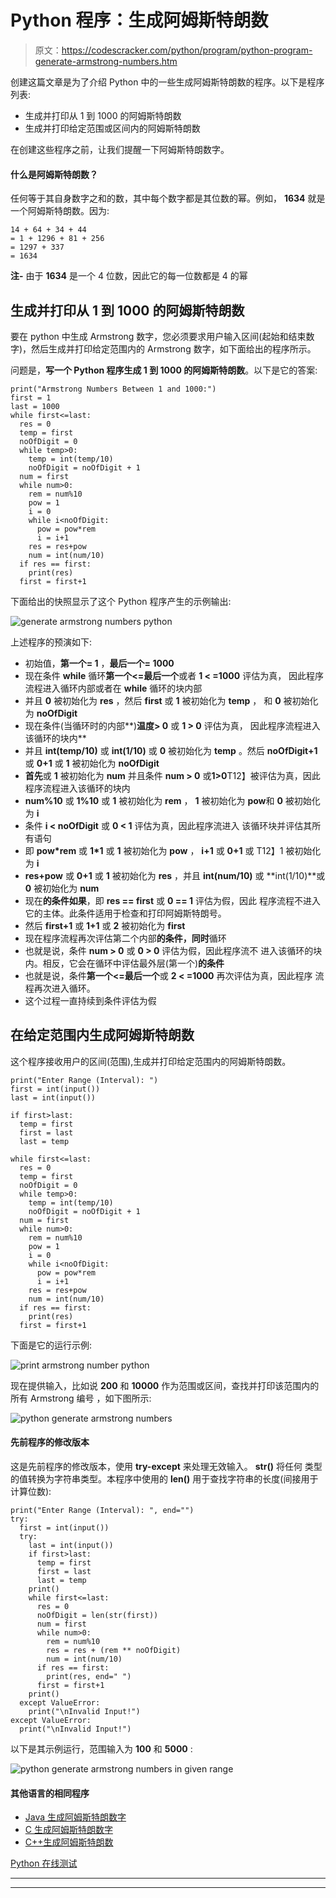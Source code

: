 # Python 程序：生成阿姆斯特朗数

> 原文：<https://codescracker.com/python/program/python-program-generate-armstrong-numbers.htm>

创建这篇文章是为了介绍 Python 中的一些生成阿姆斯特朗数的程序。以下是程序列表:

*   生成并打印从 1 到 1000 的阿姆斯特朗数
*   生成并打印给定范围或区间内的阿姆斯特朗数

在创建这些程序之前，让我们提醒一下阿姆斯特朗数字。

#### 什么是阿姆斯特朗数？

任何等于其自身数字之和的数，其中每个数字都是其位数的幂。例如， **1634** 就是一个阿姆斯特朗数。因为:

```
14 + 64 + 34 + 44
= 1 + 1296 + 81 + 256
= 1297 + 337
= 1634
```

**注-** 由于 **1634** 是一个 4 位数，因此它的每一位数都是 4 的幂

## 生成并打印从 1 到 1000 的阿姆斯特朗数

要在 python 中生成 Armstrong 数字，您必须要求用户输入区间(起始和结束数字)，然后生成并打印给定范围内的 Armstrong 数字，如下面给出的程序所示。

问题是，**写一个 Python 程序生成 1 到 1000 的阿姆斯特朗数**。以下是它的答案:

```
print("Armstrong Numbers Between 1 and 1000:")
first = 1
last = 1000
while first<=last:
  res = 0
  temp = first
  noOfDigit = 0
  while temp>0:
    temp = int(temp/10)
    noOfDigit = noOfDigit + 1
  num = first
  while num>0:
    rem = num%10
    pow = 1
    i = 0
    while i<noOfDigit:
      pow = pow*rem
      i = i+1
    res = res+pow
    num = int(num/10)
  if res == first:
    print(res)
  first = first+1
```

下面给出的快照显示了这个 Python 程序产生的示例输出:

![generate armstrong numbers python](img/dcb157062a4032cd4515e40606038227.png)

上述程序的预演如下:

*   初始值，**第一个= 1** ，**最后一个= 1000**
*   现在条件 **while** 循环**第一个<=最后一个**或者 **1 < =1000** 评估为真， 因此程序流程进入循环内部或者在 **while** 循环的块内部
*   并且 **0** 被初始化为 **res** ，然后 **first** 或 **1** 被初始化为 **temp** ， 和 **0** 被初始化为 **noOfDigit**
*   现在条件(当循环时的内部**)**温度> 0** 或 **1 > 0** 评估为真， 因此程序流程进入该循环的块内**
*   并且 **int(temp/10)** 或 **int(1/10)** 或 **0** 被初始化为 **temp** 。然后 **noOfDigit+1**或 **0+1** 或 **1** 被初始化为 **noOfDigit**
*   **首先**或 **1** 被初始化为 **num** 并且条件 **num > 0** 或**1>0**T12】被评估为真，因此程序流程进入该循环的块内
*   **num%10** 或 **1%10** 或 **1** 被初始化为 **rem** ， **1** 被初始化为 **pow**和 **0** 被初始化为 **i**
*   条件 **i < noOfDigit** 或 **0 < 1** 评估为真，因此程序流进入 该循环块并评估其所有语句
*   即 **pow*rem** 或 **1*1** 或 **1** 被初始化为 **pow** ， **i+1** 或 **0+1** 或 T12】1 被初始化为 **i**
*   **res+pow** 或 **0+1** 或 **1** 被初始化为 **res** ，并且 **int(num/10)** 或 **int(1/10)**或 **0** 被初始化为 **num**
*   现在**的条件如果**，即 **res == first** 或 **0 == 1** 评估为假，因此 程序流程不进入它的主体。此条件适用于检查和打印阿姆斯特朗号。
*   然后 **first+1** 或 **1+1** 或 **2** 被初始化为 **first**
*   现在程序流程再次评估第二个内部**的条件，同时**循环
*   也就是说，条件 **num > 0** 或 **0 > 0** 评估为假，因此程序流不 进入该循环的块内。相反，它会在循环中评估最外层(第一个)**的条件**
*   也就是说，条件**第一个<=最后一个**或 **2 < =1000** 再次评估为真，因此程序 流程再次进入循环。
*   这个过程一直持续到条件评估为假

## 在给定范围内生成阿姆斯特朗数

这个程序接收用户的区间(范围),生成并打印给定范围内的阿姆斯特朗数。

```
print("Enter Range (Interval): ")
first = int(input())
last = int(input())

if first>last:
  temp = first
  first = last
  last = temp

while first<=last:
  res = 0
  temp = first
  noOfDigit = 0
  while temp>0:
    temp = int(temp/10)
    noOfDigit = noOfDigit + 1
  num = first
  while num>0:
    rem = num%10
    pow = 1
    i = 0
    while i<noOfDigit:
      pow = pow*rem
      i = i+1
    res = res+pow
    num = int(num/10)
  if res == first:
    print(res)
  first = first+1
```

下面是它的运行示例:

![print armstrong number python](img/68d13307e95983b8d13d3a9752299c76.png)

现在提供输入，比如说 **200** 和 **10000** 作为范围或区间，查找并打印该范围内的所有 Armstrong 编号 ，如下图所示:

![python generate armstrong numbers](img/3dca0d51fbe83e4cc9b26b761d01a17e.png)

#### 先前程序的修改版本

这是先前程序的修改版本，使用 **try-except** 来处理无效输入。 **str()** 将任何 类型的值转换为字符串类型。本程序中使用的 **len()** 用于查找字符串的长度(间接用于计算位数):

```
print("Enter Range (Interval): ", end="")
try:
  first = int(input())
  try:
    last = int(input())
    if first>last:
      temp = first
      first = last
      last = temp
    print()
    while first<=last:
      res = 0
      noOfDigit = len(str(first))
      num = first
      while num>0:
        rem = num%10
        res = res + (rem ** noOfDigit)
        num = int(num/10)
      if res == first:
        print(res, end=" ")
      first = first+1
    print()
  except ValueError:
    print("\nInvalid Input!")
except ValueError:
  print("\nInvalid Input!")
```

以下是其示例运行，范围输入为 **100** 和 **5000** :

![python generate armstrong numbers in given range](img/5fb98a50568c34668c861e5f17bae6bb.png)

#### 其他语言的相同程序

*   [Java 生成阿姆斯特朗数字](/java/program/java-program-generate-armstrong-number.htm)
*   [C 生成阿姆斯特朗数字](/c/program/c-program-generate-armstrong-number.htm)
*   [C++生成阿姆斯特朗数](/cpp/program/cpp-program-generate-armstrong-number.htm)

[Python 在线测试](/exam/showtest.php?subid=10)

* * *

* * *